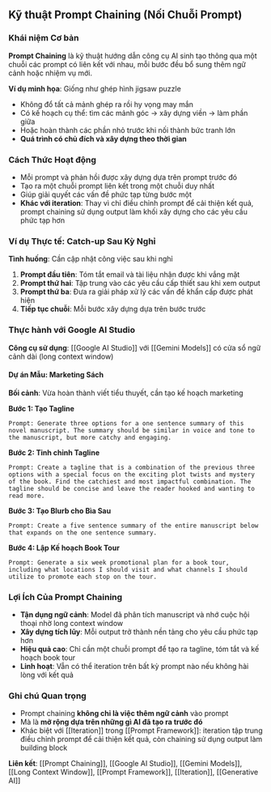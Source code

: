 ## Kỹ thuật Prompt Chaining (Nối Chuỗi Prompt)

### Khái niệm Cơ bản

**Prompt Chaining** là kỹ thuật hướng dẫn công cụ AI sinh tạo thông qua một chuỗi các prompt có liên kết với nhau, mỗi bước đều bổ sung thêm ngữ cảnh hoặc nhiệm vụ mới.

**Ví dụ minh họa**: Giống như ghép hình jigsaw puzzle

- Không đổ tất cả mảnh ghép ra rồi hy vọng may mắn
- Có kế hoạch cụ thể: tìm các mảnh góc → xây dựng viền → làm phần giữa
- Hoặc hoàn thành các phần nhỏ trước khi nối thành bức tranh lớn
- **Quá trình có chủ đích và xây dựng theo thời gian**


### Cách Thức Hoạt động

- Mỗi prompt và phản hồi được xây dựng dựa trên prompt trước đó
- Tạo ra một chuỗi prompt liên kết trong một chuỗi duy nhất
- Giúp giải quyết các vấn đề phức tạp từng bước một
- **Khác với iteration**: Thay vì chỉ điều chỉnh prompt để cải thiện kết quả, prompt chaining sử dụng output làm khối xây dựng cho các yêu cầu phức tạp hơn


### Ví dụ Thực tế: Catch-up Sau Kỳ Nghỉ

**Tình huống**: Cần cập nhật công việc sau khi nghỉ

1. **Prompt đầu tiên**: Tóm tắt email và tài liệu nhận được khi vắng mặt
2. **Prompt thứ hai**: Tập trung vào các yêu cầu cấp thiết sau khi xem output
3. **Prompt thứ ba**: Đưa ra giải pháp xử lý các vấn đề khẩn cấp được phát hiện
4. **Tiếp tục chuỗi**: Mỗi bước xây dựng dựa trên bước trước

### Thực hành với Google AI Studio

**Công cụ sử dụng**: [[Google AI Studio]] với [[Gemini Models]] có cửa sổ ngữ cảnh dài (long context window)

#### Dự án Mẫu: Marketing Sách

**Bối cảnh**: Vừa hoàn thành viết tiểu thuyết, cần tạo kế hoạch marketing

**Bước 1: Tạo Tagline**

```
Prompt: Generate three options for a one sentence summary of this novel manuscript. The summary should be similar in voice and tone to the manuscript, but more catchy and engaging.
```

**Bước 2: Tinh chỉnh Tagline**

```
Prompt: Create a tagline that is a combination of the previous three options with a special focus on the exciting plot twists and mystery of the book. Find the catchiest and most impactful combination. The tagline should be concise and leave the reader hooked and wanting to read more.
```

**Bước 3: Tạo Blurb cho Bìa Sau**

```
Prompt: Create a five sentence summary of the entire manuscript below that expands on the one sentence summary.
```

**Bước 4: Lập Kế hoạch Book Tour**

```
Prompt: Generate a six week promotional plan for a book tour, including what locations I should visit and what channels I should utilize to promote each stop on the tour.
```


### Lợi Ích Của Prompt Chaining

- **Tận dụng ngữ cảnh**: Model đã phân tích manuscript và nhớ cuộc hội thoại nhờ long context window
- **Xây dựng tích lũy**: Mỗi output trở thành nền tảng cho yêu cầu phức tạp hơn
- **Hiệu quả cao**: Chỉ cần một chuỗi prompt để tạo ra tagline, tóm tắt và kế hoạch book tour
- **Linh hoạt**: Vẫn có thể iteration trên bất kỳ prompt nào nếu không hài lòng với kết quả


### Ghi chú Quan trọng

- Prompt chaining **không chỉ là việc thêm ngữ cảnh** vào prompt
- Mà là **mở rộng dựa trên những gì AI đã tạo ra trước đó**
- Khác biệt với [[Iteration]] trong [[Prompt Framework]]: iteration tập trung điều chỉnh prompt để cải thiện kết quả, còn chaining sử dụng output làm building block

**Liên kết**: [[Prompt Chaining]], [[Google AI Studio]], [[Gemini Models]], [[Long Context Window]], [[Prompt Framework]], [[Iteration]], [[Generative AI]]

